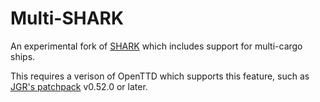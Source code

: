 # Multi-SHARK

An experimental fork of [SHARK](https://github.com/EmperorJake/SHARK) which includes support for multi-cargo ships.

This requires a verison of OpenTTD which supports this feature, such as [JGR's patchpack](https://github.com/JGRennison/OpenTTD-patches) v0.52.0 or later.
